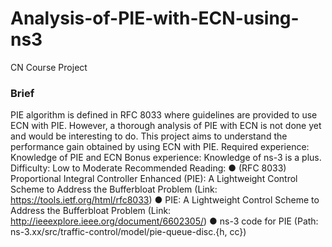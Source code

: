 # Analysis-of-PIE-with-ECN-using-ns3
CN Course Project 

### Brief
PIE algorithm is defined in RFC 8033 where guidelines are provided to use ECN with
PIE. However, a thorough analysis of PIE with ECN is not done yet and would be interesting
to do. This project aims to understand the performance gain obtained by using ECN with PIE.
Required experience: Knowledge of PIE and ECN
Bonus experience: Knowledge of ns-3 is a plus.
Difficulty: Low to Moderate
Recommended Reading:
● (RFC 8033) Proportional Integral Controller Enhanced (PIE): A Lightweight Control
Scheme to Address the Bufferbloat Problem (Link: https://tools.ietf.org/html/rfc8033)
● PIE: A Lightweight Control Scheme to Address the Bufferbloat Problem (Link:
http://ieeexplore.ieee.org/document/6602305/)
● ns-3 code for PIE (Path: ns-3.xx/src/traffic-control/model/pie-queue-disc.{h, cc})
